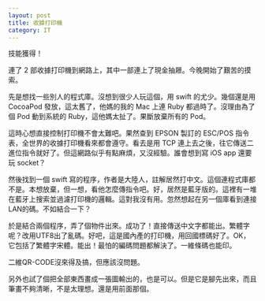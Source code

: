 ```yaml
---
layout: post
title: 收據打印機
category: IT
---
```



技能獲得！

連了 2 部收據打印機到網路上，其中一部連上了現金抽屜。今晚開始了艱苦的摸索。

先是想找一些別人的程式庫。沒想到很少人玩這個，用 swift 的尤少。幾個還是用 CocoaPod 發放，這太舊了，他媽的我的 Mac 上連 Ruby 都過時了。沒理由為了個 Pod 動到系統的 Ruby，這他媽太扯了。果斷放棄所有的 Pod。

這時心想直接控制打印機不會太難吧。果然查到 EPSON 製訂的 ESC/POS 指令表，全世界的收據打印機看來都會遵守。看去是用 TCP 連上去之後，往它傳送二進位指令就好了。但這網路似乎有點麻煩，又沒經驗。誰會想到寫 iOS app 還要玩 socket？

然後找到一個 swift 寫的程序，作者是大陸人，註解居然打中文。這個連程式庫都不是。本想放棄，但一想，看他怎麼傳指令吧。好，居然是藍牙版的。這裡有一堆在藍牙上搜索並過濾打印機的邏輯。這對我沒有用。忽然想起在另一個庫看到連接LAN的碼。不如結合一下？

於是結合兩個程序，弄了個物件出來。成功了！直接傳送中文字都能出。繁體字呢？改用UTF8出了亂碼。好吧，這是國內產的打印機，用回國標碼好了。OK，它包括了繁體字宋體。能出！最怕的編碼問題都解決了。一維條碼也能印。

二維QR-CODE沒來得及搞，但應該沒問題。

另外也試了個把全部東西畫成一張圖輸出的，也是可以。但是它是腳先出來，而且筆畫不夠清晰，不是太理想。還是用前面那個。
